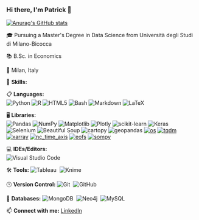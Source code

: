 ### Hi there, I'm Patrick 👋

[![Anurag's GitHub stats](https://github-readme-stats.vercel.app/api?username=patrickk00)](https://github.com/anuraghazra/github-readme-stats)

🎓 Pursuing a Master's Degree in Data Science from Università degli Studi di Milano-Bicocca

📚 B.Sc. in Economics

📍 Milan, Italy

🌟 **Skills:**

📋 **Languages:**  
![Python](https://img.shields.io/badge/-Python-3776AB?style=flat-square&logo=python&logoColor=ffffff)
![R](https://img.shields.io/badge/-R-276DC3?style=flat-square&logo=r&logoColor=ffffff)
![HTML5](https://img.shields.io/badge/-HTML5-E34F26?style=flat-square&logo=html5&logoColor=ffffff)
![Bash](https://img.shields.io/badge/-Bash-4EAA25?style=flat-square&logo=gnu-bash&logoColor=ffffff)
![Markdown](https://img.shields.io/badge/-Markdown-000000?style=flat-square&logo=markdown&logoColor=ffffff)
![LaTeX](https://img.shields.io/badge/-LaTeX-008080?style=flat-square&logo=latex&logoColor=ffffff)

🖥️ **Libraries:**  
![Pandas](https://img.shields.io/badge/-Pandas-150458?style=flat-square&logo=pandas&logoColor=ffffff)
![NumPy](https://img.shields.io/badge/-NumPy-013243?style=flat-square&logo=numpy&logoColor=ffffff)
![Matplotlib](https://img.shields.io/badge/-Matplotlib-3776AB?style=flat-square&logo=python&logoColor=ffffff)
![Plotly](https://img.shields.io/badge/-Plotly-3F4F75?style=flat-square&logo=plotly&logoColor=ffffff)
![scikit-learn](https://img.shields.io/badge/-scikit--learn-F7931E?style=flat-square&logo=scikit-learn&logoColor=ffffff)
![Keras](https://img.shields.io/badge/-Keras-D00000?style=flat-square&logo=keras&logoColor=ffffff)
![Selenium](https://img.shields.io/badge/-Selenium-43B02A?style=flat-square&logo=selenium&logoColor=ffffff)
![Beautiful Soup](https://img.shields.io/badge/-Beautiful%20Soup-4B8D3B?style=flat-square&logo=beautifulsoup&logoColor=ffffff)
![cartopy](https://img.icons8.com/color/48/000000/globe.png=ffffff)
![geopandas](https://img.shields.io/badge/-geopandas-150458?style=flat-square&logo=python&logoColor=ffffff)
[![os](https://img.shields.io/badge/-os-05122A?style=flat&logo=windows)](https://docs.python.org/3/library/os.html)
[![tqdm](https://img.shields.io/badge/-tqdm-05122A?style=flat&logo=tqdm)](https://pypi.org/project/tqdm/)
[![xarray](https://img.shields.io/badge/-xarray-05122A?style=flat&logo=xarray)](https://docs.xarray.dev/en/stable/)
[![nc_time_axis](https://img.shields.io/badge/-nc__time__axis-05122A?style=flat&logo=python)](https://nc-time-axis.readthedocs.io/en/stable/)
[![eofs](https://img.shields.io/badge/-eofs-05122A?style=flat&logo=python)](https://ajdawson.github.io/eofs/latest/)
[![sompy](https://img.shields.io/badge/-sompy-05122A?style=flat&logo=github)](https://github.com/sevamoo/SOMPY)

💻 **IDEs/Editors:**  
![Visual Studio Code](https://img.shields.io/badge/-Visual%20Studio%20Code-007ACC?style=flat-square&logo=visual-studio-code&logoColor=ffffff)

🛠️ **Tools:** 
![Tableau](https://img.shields.io/badge/-Tableau-05122A?style=flat&logo=Tableau)&nbsp;
![Knime](https://img.shields.io/badge/-Knime-05122A?style=flat&logo=Knime)

🕓 **Version Control:** 
![Git](https://img.shields.io/badge/-Git-05122A?style=flat&logo=git)&nbsp;
![GitHub](https://img.shields.io/badge/-GitHub-05122A?style=flat&logo=github)

💾 **Databases:** 
![MongoDB](https://img.shields.io/badge/-MongoDB-05122A?style=flat&logo=mongodb)&nbsp;
![Neo4j](https://img.shields.io/badge/-Neo4j-05122A?style=flat&logo=neo4j)&nbsp;
![MySQL](https://img.shields.io/badge/-MySQL-05122A?style=flat&logo=mysql)

📫 **Connect with me:** [LinkedIn](https://www.linkedin.com/in/patrickkcosta/)

